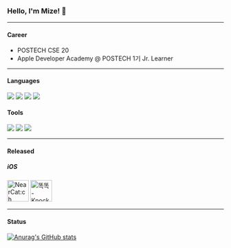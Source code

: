 ### Hello, I'm Mize! 👋

---

#### Career
 - POSTECH CSE 20
 - Apple Developer Academy @ POSTECH 1기 Jr. Learner
 
---
 
#### Languages
<img src="https://img.shields.io/badge/C-A8B9CC?style=for-the-badge&logo=C&logoColor=white"/></a>
<img src="https://img.shields.io/badge/C++-00599C?style=for-the-badge&logo=C%2B%2B&logoColor=white"/></a>
<img src="https://img.shields.io/badge/Python-3766AB?style=for-the-badge&logo=Python&logoColor=white"/></a>
<img src="https://img.shields.io/badge/Swift-F05138?style=for-the-badge&logo=Swift&logoColor=white"/></a>

#### Tools
<img src="https://img.shields.io/badge/Visual Studio-5C2D91?style=for-the-badge&logo=Visual Studio&logoColor=white"/></a>
<img src="https://img.shields.io/badge/Xcode-147EFB?style=for-the-badge&logo=Xcode&logoColor=white"/></a>
<img src="https://img.shields.io/badge/Sketch-F7B500?style=for-the-badge&logo=Sketch&logoColor=white"/></a>

---

#### Released 
##### iOS
[<img src="https://user-images.githubusercontent.com/96890040/184093396-bae79cab-fa40-452f-8b2d-cd1b2162e09d.png" width="50" height="50" title="NearCat:ch"/>](https://github.com/DeveloperAcademy-POSTECH/MC2-Team13-NearCatch)
[<img src="https://user-images.githubusercontent.com/96890040/184092699-280cc7b1-6981-4e3c-8ba5-baee0bcdaf7b.png" width="50" height="50" title="똑똑 - KnockKnock"/>](https://github.com/DeveloperAcademy-POSTECH/MC3-Team5-KnockKnock)

---

#### Status
[![Anurag's GitHub stats](https://github-readme-stats.vercel.app/api?username=DevMizeKR)](https://github.com/DevMizeKR/github-readme-stats)

